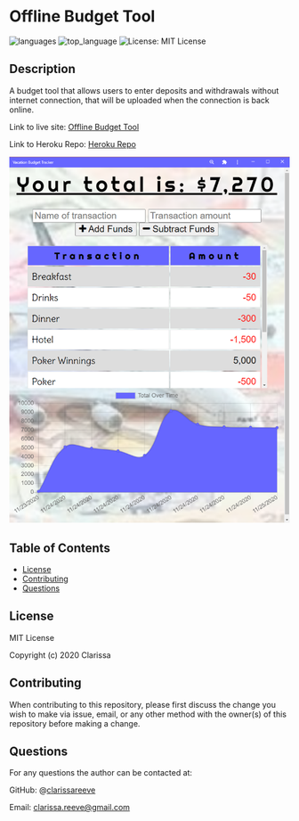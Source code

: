 # Offline Budget Tool

![languages](https://img.shields.io/github/languages/count/clarissareeve/Offline_Budget_Tool) ![top_language](https://img.shields.io/github/languages/top/clarissareeve/Offline_Budget_Tool) ![License: MIT License](https://img.shields.io/badge/License-MIT%20License-purple.svg)

## Description

A budget tool that allows users to enter deposits and withdrawals without internet connection, that will be uploaded when the connection is back online.

Link to live site: [Offline Budget Tool](https://hidden-mesa-98938.herokuapp.com/)

Link to Heroku Repo: [Heroku Repo](https://dashboard.heroku.com/apps/hidden-mesa-98938)

![Landing Page](public/images/LandingPage2.png)

## Table of Contents

* [License](#license)
* [Contributing](#contributing)
* [Questions](#questions)

## License

MIT License

Copyright (c) 2020 Clarissa

## Contributing

When contributing to this repository, please first discuss the change you wish to make via issue, email, or any other method with the owner(s) of this repository before making a change.

## Questions

For any questions the author can be contacted at:

GitHub: @[clarissareeve](https://github.com/clarissareeve)

Email: clarissa.reeve@gmail.com
